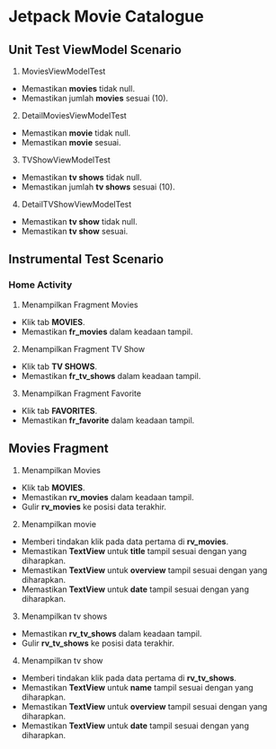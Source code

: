 # Jetpack Movie Catalogue

## Unit Test ViewModel Scenario

1. MoviesViewModelTest
  - Memastikan **movies** tidak null.
  - Memastikan jumlah **movies** sesuai (10).
  
2. DetailMoviesViewModelTest
  - Memastikan **movie** tidak null.
  - Memastikan **movie** sesuai.
  
3. TVShowViewModelTest
  - Memastikan **tv shows** tidak null.
  - Memastikan jumlah **tv shows** sesuai (10).
  
4. DetailTVShowViewModelTest
  - Memastikan **tv show** tidak null.
  - Memastikan **tv show** sesuai.

## Instrumental Test Scenario

### Home Activity

1. Menampilkan Fragment Movies
  - Klik tab **MOVIES**.
  - Memastikan **fr_movies** dalam keadaan tampil.

2. Menampilkan Fragment TV Show
  - Klik tab **TV SHOWS**.
  - Memastikan **fr_tv_shows** dalam keadaan tampil.
  
3. Menampilkan Fragment Favorite
  - Klik tab **FAVORITES**.
  - Memastikan **fr_favorite** dalam keadaan tampil.

## Movies Fragment

1. Menampilkan Movies
  - Klik tab **MOVIES**.
  - Memastikan **rv_movies** dalam keadaan tampil.
  - Gulir **rv_movies** ke posisi data terakhir.
  
2. Menampilkan movie
  - Memberi tindakan klik pada data pertama di **rv_movies**.
  - Memastikan **TextView** untuk **title** tampil sesuai dengan yang diharapkan.
  - Memastikan **TextView** untuk **overview** tampil sesuai dengan yang diharapkan.
  - Memastikan **TextView** untuk **date** tampil sesuai dengan yang diharapkan.
  
3. Menampilkan tv shows
  - Memastikan **rv_tv_shows** dalam keadaan tampil.
  - Gulir **rv_tv_shows** ke posisi data terakhir.
  
4. Menampilkan tv show
  - Memberi tindakan klik pada data pertama di **rv_tv_shows**.
  - Memastikan **TextView** untuk **name** tampil sesuai dengan yang diharapkan.
  - Memastikan **TextView** untuk **overview** tampil sesuai dengan yang diharapkan.
  - Memastikan **TextView** untuk **date** tampil sesuai dengan yang diharapkan.
  